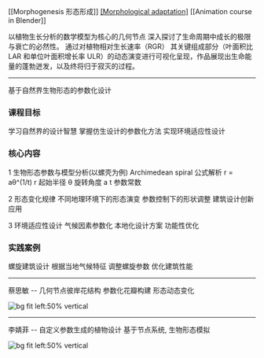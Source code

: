 [[Morphogenesis 形态形成]]
[[Morphological adaptation]](形态学适应)
[[Animation course in Blender]]


以植物生长分析的数学模型为核心的几何节点
深入探讨了生命周期中成长的极限与衰亡的必然性。
通过对植物相对生长速率（RGR）
其关键组成部分（叶面积比 LAR 和单位叶面积增长率 ULR）的动态演变进行可视化呈现，作品展现出生命能量的蓬勃迸发，以及终将归于寂灭的过程。


---


基于自然界生物形态的参数化设计

### 课程目标
学习自然界的设计智慧
掌握仿生设计的参数化方法
实现环境适应性设计

### 核心内容

1 生物形态参数与模型分析(以螺壳为例)
Archimedean spiral 公式解析
r = aθ^(1/t)
r 起始半径
θ 旋转角度
a t 参数常数

2 形态变化规律
不同地理环境下的形态演变
参数控制下的形状调整
建筑设计创新应用

3 环境适应性设计
气候因素参数化
本地化设计方案
功能性优化

### 实践案例

螺旋建筑设计
根据当地气候特征
调整螺旋参数
优化建筑性能




---



蔡思敏 -- 几何节点彼岸花结构
参数化花瓣构建
形态动态变化

![bg fit left:50% vertical](https://i.imgur.com/QsrcocI.webp)

---



李婧菲 -- 自定义参数生成的植物设计
基于节点系统, 生物形态模拟

![bg fit left:50% vertical](https://i.imgur.com/sN9o2PC.webp)
